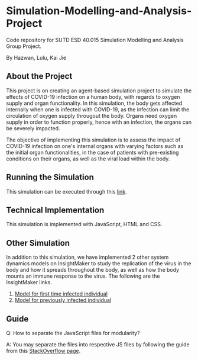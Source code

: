 # Simulation-Modelling-and-Analysis-Project
Code repository for SUTD ESD 40.015 Simulation Modelling and Analysis Group Project.

By Hazwan, Lulu, Kai Jie

## About the Project
This project is on creating an agent-based simulation project to simulate the effects of COVID-19 infection on a human body, with regards to oxygen supply and organ functionality. In this simulation, the body gets affected internally when one is infected with COVID-19, as the infection can limit the circulation of oxygen supply througout the body. Organs need oxygen supply in order to function properly, hence with an infection, the organs can be severely impacted.

The objective of implementing this simulation is to assess the impact of COVID-19 infection on one's internal organs with varying factors such as the initial organ functionalities, in the case of patients with pre-existing conditions on their organs, as well as the viral load within the body.

## Running the Simulation
This simulation can be executed through this [link](https://teo-kj.github.io/Simulate-Virus-Attack-in-Body/Project_Simulation_2.html).

## Technical Implementation
This simulation is implemented with JavaScript, HTML and CSS.

## Other Simulation
In addition to this simulation, we have implemented 2 other system dynamics models on InsightMaker to study the replication of the virus in the body and how it spreads throughout the body, as well as how the body mounts an immune response to the virus. The following are the InsightMaker links.
1. [Model for first time infected individual](https://insightmaker.com/insight/245319/System-Dynamic-Model-1a-First-time-Infected-Individual)
2. [Model for previously infected individual](https://insightmaker.com/insight/245253/System-Dynamic-Model-1b-Previously-infected-individual)

## Guide
Q: How to separate the JavaScript files for modularity?

A: You may separate the files into respective JS files by following the guide from this [StackOverflow page](https://stackoverflow.com/questions/3244361/can-i-access-variables-from-another-file).
